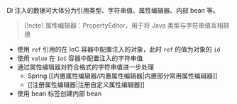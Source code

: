 DI 注入的数据可大体分为引用类型、字符串值、属性编辑器、内部 bean 等。

> [!note] 属性编辑器：PropertyEditor，用于将 Java 类型与字符串值互相转换

* 使用 `ref` 引用的在 IoC 容器中配置注入的对象，此时 `ref` 的值为对象的 `id`
* 使用 `value` 在 `IoC` 容器中配置注入的字符串值
* 通过属性编辑器对符合格式的字符串值进一步处理
	* Spring [[内置属性编辑器/内置属性编辑器|内置部分常用属性编辑器]]
	* [[注册属性编辑器|注册自定义属性编辑器]]
* 使用 bean 标签创建内部 bean
